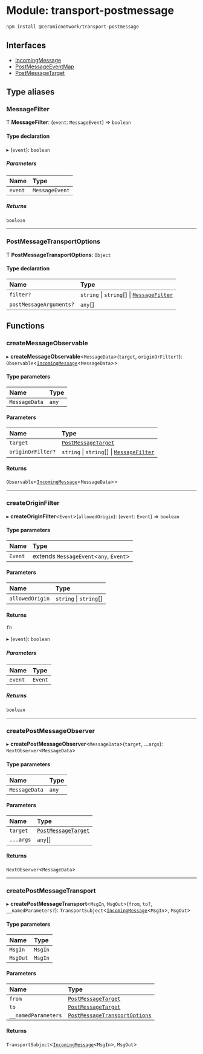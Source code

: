 # Module: transport-postmessage

```sh
npm install @ceramicnetwork/transport-postmessage
```

## Interfaces

- [IncomingMessage](../interfaces/transport_postmessage.IncomingMessage.md)
- [PostMessageEventMap](../interfaces/transport_postmessage.PostMessageEventMap.md)
- [PostMessageTarget](../interfaces/transport_postmessage.PostMessageTarget.md)

## Type aliases

### MessageFilter

Ƭ **MessageFilter**: (`event`: `MessageEvent`) => `boolean`

#### Type declaration

▸ (`event`): `boolean`

##### Parameters

| Name | Type |
| :------ | :------ |
| `event` | `MessageEvent` |

##### Returns

`boolean`

___

### PostMessageTransportOptions

Ƭ **PostMessageTransportOptions**: `Object`

#### Type declaration

| Name | Type |
| :------ | :------ |
| `filter?` | `string` \| `string`[] \| [`MessageFilter`](transport_postmessage.md#messagefilter) |
| `postMessageArguments?` | `any`[] |

## Functions

### createMessageObservable

▸ **createMessageObservable**<`MessageData`\>(`target`, `originOrFilter?`): `Observable`<[`IncomingMessage`](../interfaces/transport_postmessage.IncomingMessage.md)<`MessageData`\>\>

#### Type parameters

| Name | Type |
| :------ | :------ |
| `MessageData` | `any` |

#### Parameters

| Name | Type |
| :------ | :------ |
| `target` | [`PostMessageTarget`](../interfaces/transport_postmessage.PostMessageTarget.md) |
| `originOrFilter?` | `string` \| `string`[] \| [`MessageFilter`](transport_postmessage.md#messagefilter) |

#### Returns

`Observable`<[`IncomingMessage`](../interfaces/transport_postmessage.IncomingMessage.md)<`MessageData`\>\>

___

### createOriginFilter

▸ **createOriginFilter**<`Event`\>(`allowedOrigin`): (`event`: `Event`) => `boolean`

#### Type parameters

| Name | Type |
| :------ | :------ |
| `Event` | extends `MessageEvent`<`any`, `Event`\> |

#### Parameters

| Name | Type |
| :------ | :------ |
| `allowedOrigin` | `string` \| `string`[] |

#### Returns

`fn`

▸ (`event`): `boolean`

##### Parameters

| Name | Type |
| :------ | :------ |
| `event` | `Event` |

##### Returns

`boolean`

___

### createPostMessageObserver

▸ **createPostMessageObserver**<`MessageData`\>(`target`, ...`args`): `NextObserver`<`MessageData`\>

#### Type parameters

| Name | Type |
| :------ | :------ |
| `MessageData` | `any` |

#### Parameters

| Name | Type |
| :------ | :------ |
| `target` | [`PostMessageTarget`](../interfaces/transport_postmessage.PostMessageTarget.md) |
| `...args` | `any`[] |

#### Returns

`NextObserver`<`MessageData`\>

___

### createPostMessageTransport

▸ **createPostMessageTransport**<`MsgIn`, `MsgOut`\>(`from`, `to?`, `__namedParameters?`): `TransportSubject`<[`IncomingMessage`](../interfaces/transport_postmessage.IncomingMessage.md)<`MsgIn`\>, `MsgOut`\>

#### Type parameters

| Name | Type |
| :------ | :------ |
| `MsgIn` | `MsgIn` |
| `MsgOut` | `MsgIn` |

#### Parameters

| Name | Type |
| :------ | :------ |
| `from` | [`PostMessageTarget`](../interfaces/transport_postmessage.PostMessageTarget.md) |
| `to` | [`PostMessageTarget`](../interfaces/transport_postmessage.PostMessageTarget.md) |
| `__namedParameters` | [`PostMessageTransportOptions`](transport_postmessage.md#postmessagetransportoptions) |

#### Returns

`TransportSubject`<[`IncomingMessage`](../interfaces/transport_postmessage.IncomingMessage.md)<`MsgIn`\>, `MsgOut`\>

